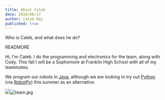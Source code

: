 ```yaml
---
title: About Caleb
date: 2016/06/17
author: Caleb Eby
published: true
---
```


Who is Caleb, and what does he do?

READMORE

Hi, I'm Caleb. I do the programming and electronics for the team, along with Cody. This fall I will be a Sophomore at Franklin High School with all of my teammates.

We program our robots in [Java](https://java.com/en/download/whatis_java.jsp), although we are looking to try out [Python](https://www.python.org/) (via [RobotPy](https://robotpy.github.io/)) this summer as an alternative.

![]({{site.baseurl}}/source/images/blog/team.jpg)![team.jpg]({{site.baseurl}}/source/images/blog/team.jpg)
